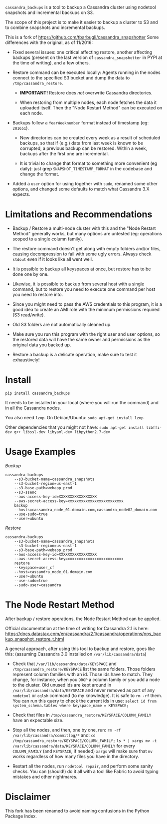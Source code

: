 `cassandra_backups` is a tool to backup a Cassandra cluster using nodetool snapshots and 
incremental backups on S3.

The scope of this project is to make it easier to backup a cluster to S3 and to combine
snapshots and incremental backups.

This is a fork of https://github.com/tbarbugli/cassandra_snapshotter 
Some differences with the original, as of 11/2016:
 
 * Fixed several issues: one critical affecting restore, another affecting backups (present on 
 the last version of `cassandra_snapshotter` in PYPI at the time of writing), and a few others.
 
 * Restore command can be executed locally: 
    Agents running in the nodes connect to the specified S3 bucket and dump the data to 
    `/tmp/cassandra_restore`. 
    * **IMPORTANT!** Restore does _not_ overwrite Cassandra directories.
    
    * When restoring from multiple nodes, each node fetches the data it uploaded itself.
     Then the "Node Restart Method" can be executed on each node.

 * Backups follow a `YearWeeknumber` format instead of timestamp (eg: `201651`).
    * New directories can be created every week as a result of scheduled backups, so that if (e.g.)
    data from last week is known to be corrupted, a previous backup can be restored.
    Within a week, backups after the first one are incremental.
    
    * It is trivial to change that format to something more convenient (eg daily):
    just grep `SNAPSHOT_TIMESTAMP_FORMAT` in the codebase and change the format.

 * Added a `user` option for using together with `sudo`, renamed some other options, and changed 
 some defaults to match what Cassandra 3.X expects.
 

Limitations and Recommendations
===============================

* Backup / Restore a multi-node cluster with this and the "Node Restart Method" generally works,
but many options are untested (eg: operations scoped to a single column family).
    
* The restore command doesn't get along with empty folders and/or files, causing decompression 
to fail with some ugly errors. Always check `stdout` even if it looks like all went well.

* It is possible to backup all keyspaces at once, but restore has to be done one by one.

* Likewise, it is possible to backup from several host with a single command, but to restore 
you need to execute one command per host you need to restore into.

* Since you might need to pass the AWS credentials to this program, it is a good idea to create
an AMI role with the minimum permissions required (S3 read/write).

* Old S3 folders are not automatically cleaned up.

* Make sure you run this program with the right user and user options, so the restored data will 
have the same owner and permissions as the original data you backed up.

* Restore a backup is a delicate operation, make sure to test it exhaustively! 


Install
=======

`pip install cassandra_backups`

It needs to be installed in your local (where you will run the command) and in all
the Cassandra nodes.

You also need `lzop`. On Debian/Ubuntu: 
`sudo apt-get install lzop`

Other dependencies that you might not have:
`sudo apt-get install libffi-dev g++ libssl-dev libyaml-dev libpython2.7-dev`

  
Usage Examples
==============

_Backup_

```
cassandra-backups 
    --s3-bucket-name=cassandra_snapshots
    --s3-bucket-region=us-east-1 
    --s3-base-path=webapp_prod
    --s3-ssenc
    --aws-access-key-id=XXXXXXXXXXXXXXXXX 
    --aws-secret-access-key=xxxxxxxxxxxxxxxxxxxxxxxxx 
    backup 
    --hosts=cassandra_node_01.domain.com,cassandra_node02_domain.com 
    --use-sudo=true
    --user=ubuntu
```


_Restore_

```
cassandra-backups 
    --s3-bucket-name=cassandra_snapshots 
    --s3-bucket-region=us-east-1 
    --s3-base-path=webapp_prod 
    --aws-access-key-id=XXXXXXXXXXXXXXXXX 
    --aws-secret-access-key=xxxxxxxxxxxxxxxxxxxxxxxxx 
    restore 
    --keyspace=user_cf
    --host=cassandra_node_01.domain.com 
    --user=ubuntu 
    --use-sudo=true 
    --sudo-user=cassandra
```


The Node Restart Method
=======================

After backup / restore operations, the Node Restart Method can be applied.

Official documentation at the time of writing for Cassandra 2.1 is here:
https://docs.datastax.com/en/cassandra/2.1/cassandra/operations/ops_backup_snapshot_restore_t.html

A general approach, after using this tool to backup and restore, goes like this: 
(assuming Cassandra 3.0 installed on `/var/lib/cassandra/data`) 
 
* Check that `/var/lib/cassandra/data/KEYSPACE` and `/tmp/cassandra_restore/KEYSPACE` list
  the same folders. Those folders represent column families with an id. Those ids have to match.
  They change, for instance, when you `DROP` a column family or you add a node to the cluster.
  Old unused ids are kept around in `/var/lib/cassandra/data/KEYSPACE` and never removed as part
  of any `nodetool` or `cqlsh` command (to my knowledge). It is safe to `rm -rf` them.
  You can run this query to check the current ids in use:
  `select id from system_schema.tables where keyspace_name = KEYSPACE;`
  
* Check that files in `/tmp/cassandra_restore/KEYSPACE/COLUMN_FAMILY` have an expectable size.

* Stop all the nodes, and then, one by one, run:
 `rm -rf /var/lib/cassandra/commitlog/*`
 and:
 `cd /tmp/cassandra_restore/KEYSPACE/COLUMN_FAMILY;`
 `ls * | xargs mv -t  /var/lib/cassandra/data/KEYSPACE/COLUMN_FAMILY`
 for every `COLUMN_FAMILY` (and `KEYSPACE`, if needed)
 `xargs` will make sure that `mv` works regardless of how many files you have in the directory.
 
* Restart all the nodes, run `nodetool repair`, and perform some sanity checks.
You can (should!) do it all with a tool like Fabric to avoid typing mistakes and other nightmares.
   

Disclaimer
==========

This fork has been renamed to avoid naming confusions in the Python Package Index. 